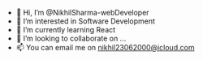 - 👋 Hi, I’m @NikhilSharma-webDeveloper
- 👀 I’m interested in Software Development 
- 🌱 I’m currently learning React 
- 💞️ I’m looking to collaborate on ...
- 📫 You can email me on nikhil23062000@icloud.com

<!---
NikhilSharma-webDeveloper/NikhilSharma-webDeveloper is a ✨ special ✨ repository because its `README.md` (this file) appears on your GitHub profile.
You can click the Preview link to take a look at your changes.
--->
